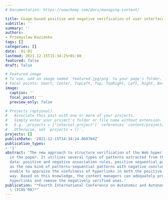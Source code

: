 ```yaml
---
# Documentation: https://wowchemy.com/docs/managing-content/

title: Usage-based positive and negative verification of user interface structure
subtitle: ''
summary: ''
authors:
- Przemyslaw Kazienko
tags: []
categories: []
date: -01-01
lastmod: 2021-12-15T15:34:25+01:00
featured: false
draft: false

# Featured image
# To use, add an image named `featured.jpg/png` to your page's folder.
# Focal points: Smart, Center, TopLeft, Top, TopRight, Left, Right, BottomLeft, Bottom, BottomRight.
image:
  caption: ''
  focal_point: ''
  preview_only: false

# Projects (optional).
#   Associate this post with one or more of your projects.
#   Simply enter your project's folder or file name without extension.
#   E.g. `projects = ["internal-project"]` references `content/project/deep-learning/index.md`.
#   Otherwise, set `projects = []`.
projects: []
publishDate: '2021-12-15T14:34:24.860784Z'
publication_types:
- '1'
abstract: 'The new approach to structure verification of the Web hyperlinks is presented
  in the paper. It utilizes several types of patterns extracted from the Web usage
  data: positive and negative association rules, positive sequential patterns as well
  as the new kind of patterns-sequential patterns with negative conclusions. All they
  enable to appraise the usefulness of hyperlinks in both the positive and negative
  way. Based on this knowledge, the content managers can adequately promote the trustworthy
  hyperlinks and remove the negatively verified ones.'
publication: "*Fourth International Conference on Autonomic and Autonomous Systems\
  \ (ICAS'08)*"
---
```

